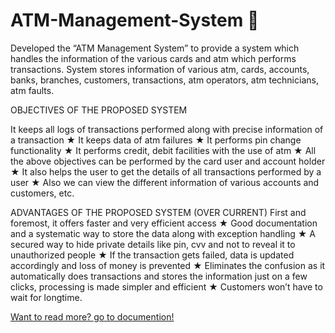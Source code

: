 
# ATM-Management-System  🏧

Developed the “ATM Management System” to provide a system which handles the information of the various cards and atm which performs transactions. 
System stores information of various atm, cards, accounts, banks, branches, customers, transactions, atm operators, atm technicians, atm faults.

OBJECTIVES OF THE PROPOSED SYSTEM

It keeps all logs of transactions performed along with precise information of a transaction 
★ It keeps data of atm failures
★ It performs pin change functionality
★ It performs credit, debit facilities with the use of atm
★ All the above objectives can be performed by the card user and account
holder
★ It also helps the user to get the details of all transactions performed by a
user
★ Also we can view the different information of various accounts and
customers, etc.


ADVANTAGES OF THE PROPOSED SYSTEM (OVER CURRENT)
First and foremost, it offers faster and very efficient access
★ Good documentation and a systematic way to store the data along with
exception handling
★ A secured way to hide private details like pin, cvv and not to reveal it to
unauthorized people
★ If the transaction gets failed, data is updated accordingly and loss of money
is prevented
★ Eliminates the confusion as it automatically does transactions and stores the
information just on a few clicks, processing is made simpler and efficient
★ Customers won’t have to wait for longtime.

[Want to read more? go to documention!](https://github.com/helihub-dev/ATM-Management-System/blob/main/Codes%20and%20Documention.pdf)
